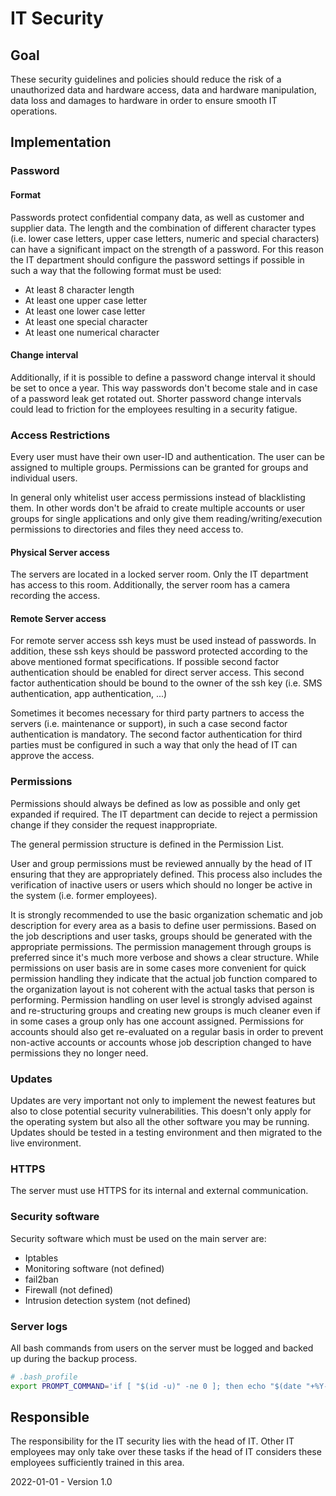 # IT Security

## Goal

These security guidelines and policies should reduce the risk of a unauthorized data and hardware access, data and hardware manipulation, data loss and damages to hardware in order to ensure smooth IT operations.

## Implementation

### Password

#### Format

Passwords protect confidential company data, as well as customer and supplier data. The length and the combination of different character types (i.e. lower case letters, upper case letters, numeric and special characters) can have a significant impact on the strength of a password. For this reason the IT department should configure the password settings if possible in such a way that the following format must be used:

* At least 8 character length
* At least one upper case letter
* At least one lower case letter
* At least one special character
* At least one numerical character

#### Change interval

Additionally, if it is possible to define a password change interval it should be set to once a year. This way passwords don't become stale and in case of a password leak get rotated out. Shorter password change intervals could lead to friction for the employees resulting in a security fatigue. 

### Access Restrictions

Every user must have their own user-ID and authentication. The user can be assigned to multiple groups. Permissions can be granted for groups and individual users. 

In general only whitelist user access permissions instead of blacklisting them. In other words don't be afraid to create multiple accounts or user groups for single applications and only give them reading/writing/execution permissions to directories and files they need access to.

#### Physical Server access

The servers are located in a locked server room. Only the IT department has access to this room. Additionally, the server room has a camera recording the access.

#### Remote Server access

For remote server access ssh keys must be used instead of passwords. In addition, these ssh keys should be password protected according to the above mentioned format specifications. If possible second factor authentication should be enabled for direct server access. This second factor authentication should be bound to the owner of the ssh key (i.e. SMS authentication, app authentication, ...)

Sometimes it becomes necessary for third party partners to access the servers (i.e. maintenance or support), in such a case second factor authentication is mandatory. The second factor authentication for third parties must be configured in such a way that only the head of IT can approve the access.

### Permissions

Permissions should always be defined as low as possible and only get expanded if required. The IT department can decide to reject a permission change if they consider the request inappropriate.

The general permission structure is defined in the Permission List.

User and group permissions must be reviewed annually by the head of IT ensuring that they are appropriately defined. This process also includes the verification of inactive users or users which should no longer be active in the system (i.e. former employees).

It is strongly recommended to use the basic organization schematic and job description for every area as a basis to define user permissions. Based on the job descriptions and user tasks, groups should be generated with the appropriate permissions. The permission management through groups is preferred since it's much more verbose and shows a clear structure. While permissions on user basis are in some cases more convenient for quick permission handling they indicate that the actual job function compared to the organization layout is not coherent with the actual tasks that person is performing. Permission handling on user level is strongly advised against and re-structuring groups and creating new groups is much cleaner even if in some cases a group only has one account assigned. Permissions for accounts should also get re-evaluated on a regular basis in order to prevent non-active accounts or accounts whose job description changed to have permissions they no longer need.

### Updates

Updates are very important not only to implement the newest features but also to close potential security vulnerabilities. This doesn't only apply for the operating system but also all the other software you may be running. Updates should be tested in a testing environment and then migrated to the live environment.

### HTTPS

The server must use HTTPS for its internal and external communication.

### Security software

Security software which must be used on the main server are:

* Iptables
* Monitoring software (not defined)
* fail2ban
* Firewall (not defined)
* Intrusion detection system (not defined)

### Server logs

All bash commands from users on the server must be logged and backed up during the backup process.

```bash
# .bash_profile
export PROMPT_COMMAND='if [ "$(id -u)" -ne 0 ]; then echo "$(date "+%Y-%m-%d.%H:%M:%S") $(pwd) $(history 1)" >> /var/www/html/backup/bash/$(date "+%Y-%m-%d").log; fi'
```

## Responsible

The responsibility for the IT security lies with the head of IT. Other IT employees may only take over these tasks if the head of IT considers these employees sufficiently trained in this area.

2022-01-01 - Version 1.0
